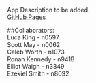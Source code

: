 App Description to be added.  
[GitHub Pages](https://secret302.github.io/cab302/)

##Collaborators:  
Luca King - n0597  
Scott May - n0062  
Caleb Worth - n1073  
Ronan Kennedy - n9418  
Elliot Waigh - n3349   
Ezekiel Smith - n8092  
